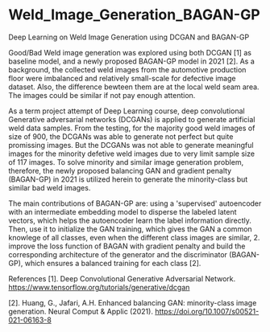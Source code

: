 # Weld_Image_Generation_BAGAN-GP
Deep Learning on Weld Image Generation using DCGAN and BAGAN-GP

Good/Bad Weld image generation was explored using both DCGAN [1] as baseline model, and a newly proposed BAGAN-GP model in 2021 [2]. As a background, the collected weld images from the automotive production floor were imbalanced and relatively small-scale for defective image dataset. Also, the difference bewteen them are at the local weld seam area. The images could be similar if not pay enough attention.

As a term project attempt of Deep Learning course, deep convolutional Generative adversarial networks (DCGANs) is applied to generate artificial weld data samples. From the testing, for the majority good weld images of size of 900, the DCGANs was able to generate not perfect but quite promissing images. But the DCGANs was not able to generate meaningful images for the minority defetive weld images due to very limit sample size of 117 images. To solve minority and similar image generation problem, therefore, the newly proposed balancing GAN and gradient penalty (BAGAN-GP) in 2021 is utilized herein to generate the minority-class but similar bad weld images.

The main contributions of BAGAN-GP are: using a 'supervised' autoencoder with an intermediate embedding model to disperse the labeled latent vectors, which helps the autoencoder learn the label information directly. Then, use it to initialize the GAN training, which gives the GAN a common knowlege of all classes, even when the different class images are similar, 2. improve the loss function of BAGAN with gradient penalty and build the corresponding architecture of the generator and the discriminator (BAGAN-GP), which ensures a balanced training for each class [2].

References
[1]. Deep Convolutional Generative Adversarial Network. https://www.tensorflow.org/tutorials/generative/dcgan

[2]. Huang, G., Jafari, A.H. Enhanced balancing GAN: minority-class image generation. Neural Comput & Applic (2021). https://doi.org/10.1007/s00521-021-06163-8
